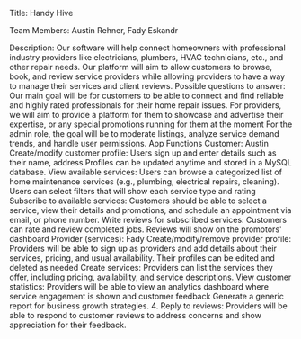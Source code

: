 Title:
Handy Hive

Team Members:
Austin Rehner, Fady Eskandr

Description:
Our software will help connect homeowners with professional industry providers like electricians, plumbers, HVAC technicians, etc., and other repair needs. Our platform will aim to allow customers to browse, book, and review service providers while allowing providers to have a way to manage their services and client reviews.
Possible questions to answer:
Our main goal will be for customers to be able to connect and find reliable and highly rated professionals for their home repair issues.
For providers, we will aim to provide a platform for them to showcase and advertise their expertise, or any special promotions running for them at the moment
For the admin role, the goal will be to moderate listings, analyze service demand trends, and handle user permissions.
App Functions
Customer: Austin
Create/modify customer profile:
Users sign up and enter details such as their name, address
Profiles can be updated anytime and stored in a MySQL database.
View available services:
Users can browse a categorized list of home maintenance services (e.g., plumbing, electrical repairs, cleaning).
Users can select filters that will show each service type and rating
Subscribe to available services:
Customers should be able to select a service, view their details and promotions, and schedule an appointment via email, or phone number.
Write reviews for subscribed services:
Customers can rate and review completed jobs.
Reviews will show on the promotors' dashboard
Provider (services): Fady
Create/modify/remove provider profile:
Providers will be able to sign up as providers and add details about their services, pricing, and usual availability.
Their profiles can be edited and deleted as needed
Create services:
Providers can list the services they offer, including pricing, availability, and service descriptions.
View customer statistics:
Providers will be able to view an analytics dashboard where service engagement is shown and customer feedback
Generate a generic report for business growth strategies. 4. Reply to reviews:
Providers will be able to respond to customer reviews to address concerns and show appreciation for their feedback.
